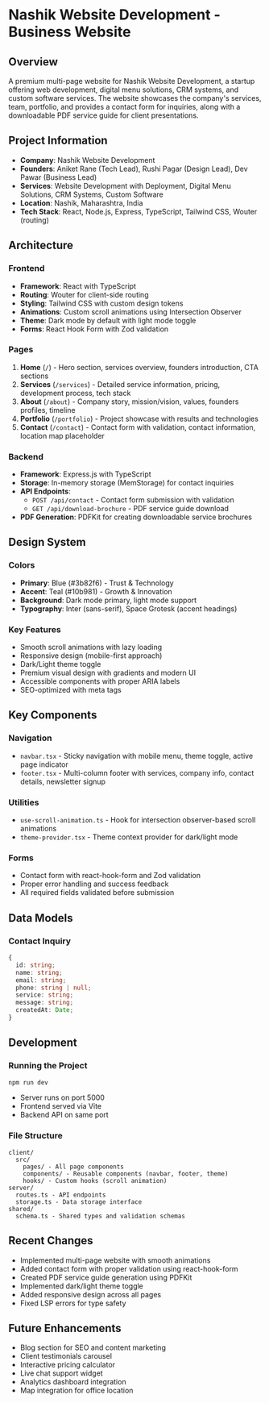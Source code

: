 # Nashik Website Development - Business Website

## Overview
A premium multi-page website for Nashik Website Development, a startup offering web development, digital menu solutions, CRM systems, and custom software services. The website showcases the company's services, team, portfolio, and provides a contact form for inquiries, along with a downloadable PDF service guide for client presentations.

## Project Information
- **Company**: Nashik Website Development
- **Founders**: Aniket Rane (Tech Lead), Rushi Pagar (Design Lead), Dev Pawar (Business Lead)
- **Services**: Website Development with Deployment, Digital Menu Solutions, CRM Systems, Custom Software
- **Location**: Nashik, Maharashtra, India
- **Tech Stack**: React, Node.js, Express, TypeScript, Tailwind CSS, Wouter (routing)

## Architecture

### Frontend
- **Framework**: React with TypeScript
- **Routing**: Wouter for client-side routing
- **Styling**: Tailwind CSS with custom design tokens
- **Animations**: Custom scroll animations using Intersection Observer
- **Theme**: Dark mode by default with light mode toggle
- **Forms**: React Hook Form with Zod validation

### Pages
1. **Home** (`/`) - Hero section, services overview, founders introduction, CTA sections
2. **Services** (`/services`) - Detailed service information, pricing, development process, tech stack
3. **About** (`/about`) - Company story, mission/vision, values, founders profiles, timeline
4. **Portfolio** (`/portfolio`) - Project showcase with results and technologies
5. **Contact** (`/contact`) - Contact form with validation, contact information, location map placeholder

### Backend
- **Framework**: Express.js with TypeScript
- **Storage**: In-memory storage (MemStorage) for contact inquiries
- **API Endpoints**:
  - `POST /api/contact` - Contact form submission with validation
  - `GET /api/download-brochure` - PDF service guide download
- **PDF Generation**: PDFKit for creating downloadable service brochures

## Design System

### Colors
- **Primary**: Blue (#3b82f6) - Trust & Technology
- **Accent**: Teal (#10b981) - Growth & Innovation
- **Background**: Dark mode primary, light mode support
- **Typography**: Inter (sans-serif), Space Grotesk (accent headings)

### Key Features
- Smooth scroll animations with lazy loading
- Responsive design (mobile-first approach)
- Dark/Light theme toggle
- Premium visual design with gradients and modern UI
- Accessible components with proper ARIA labels
- SEO-optimized with meta tags

## Key Components

### Navigation
- `navbar.tsx` - Sticky navigation with mobile menu, theme toggle, active page indicator
- `footer.tsx` - Multi-column footer with services, company info, contact details, newsletter signup

### Utilities
- `use-scroll-animation.ts` - Hook for intersection observer-based scroll animations
- `theme-provider.tsx` - Theme context provider for dark/light mode

### Forms
- Contact form with react-hook-form and Zod validation
- Proper error handling and success feedback
- All required fields validated before submission

## Data Models

### Contact Inquiry
```typescript
{
  id: string;
  name: string;
  email: string;
  phone: string | null;
  service: string;
  message: string;
  createdAt: Date;
}
```

## Development

### Running the Project
```bash
npm run dev
```
- Server runs on port 5000
- Frontend served via Vite
- Backend API on same port

### File Structure
```
client/
  src/
    pages/ - All page components
    components/ - Reusable components (navbar, footer, theme)
    hooks/ - Custom hooks (scroll animation)
server/
  routes.ts - API endpoints
  storage.ts - Data storage interface
shared/
  schema.ts - Shared types and validation schemas
```

## Recent Changes
- Implemented multi-page website with smooth animations
- Added contact form with proper validation using react-hook-form
- Created PDF service guide generation using PDFKit
- Implemented dark/light theme toggle
- Added responsive design across all pages
- Fixed LSP errors for type safety

## Future Enhancements
- Blog section for SEO and content marketing
- Client testimonials carousel
- Interactive pricing calculator
- Live chat support widget
- Analytics dashboard integration
- Map integration for office location
